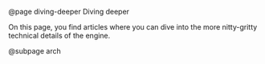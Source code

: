 @page diving-deeper Diving deeper

On this page, you find articles where you can dive into the more
nitty-gritty technical details of the engine.

@subpage arch
